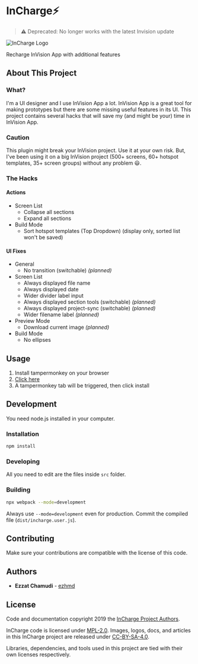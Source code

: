 # InCharge⚡️

> ⚠️ Deprecated: No longer works with the latest Invision update

![InCharge Logo](https://ezhmd.github.io/incharge/logo/logo-incharge.svg)

Recharge InVision App with additional features

## About This Project

### What?

I'm a UI designer and I use InVision App a lot. InVision App is a great tool for making prototypes but there are some missing useful features in its UI. This project contains several hacks that will save my (and might be your) time in InVision App.

### Caution

This plugin might break your InVision project. Use it at your own risk. But, I've been using it on a big InVision project (500+ screens, 60+ hotspot templates, 35+ screen groups) without any problem 😃.

### The Hacks

#### Actions

- Screen List
    - Collapse all sections
    - Expand all sections
- Build Mode
    - Sort hotspot templates (Top Dropdown) (display only, sorted list won't be saved)

#### UI Fixes

- General
    - No transition (switchable) _(planned)_
- Screen List
    - Always displayed file name
    - Always displayed date
    - Wider divider label input 
    - Always displayed section tools (switchable) _(planned)_
    - Always displayed project-sync (switchable) _(planned)_
    - Wider filename label _(planned)_
- Preview Mode
    - Download current image _(planned)_
- Build Mode
    - No ellipses

## Usage

1. Install tampermonkey on your browser
2. [Click here](https://github.com/ezhmd/incharge/raw/master/dist/incharge.user.js)
3. A tampermonkey tab will be triggered, then click install

## Development

You need node.js installed in your computer.

### Installation

```sh
npm install
```

### Developing

All you need to edit are the files inside `src` folder.

### Building

```sh
npx webpack --mode=development
```

Always use `--mode=development` even for production. Commit the compiled file (`dist/incharge.user.js`).

## Contributing

Make sure your contributions are compatible with the license of this code.

## Authors

* **Ezzat Chamudi** - [ezhmd](https://github.com/ezhmd)

## License

Code and documentation copyright 2019 the [InCharge Project Authors](https://github.com/ezhmd/incharge/graphs/contributors). 

InCharge code is licensed under [MPL-2.0](https://www.mozilla.org/en-US/MPL/2.0/). Images, logos, docs, and articles in this InCharge project are released under [CC-BY-SA-4.0](https://creativecommons.org/licenses/by-sa/4.0/legalcode).

Libraries, dependencies, and tools used in this project are tied with their own licenses respectively.


